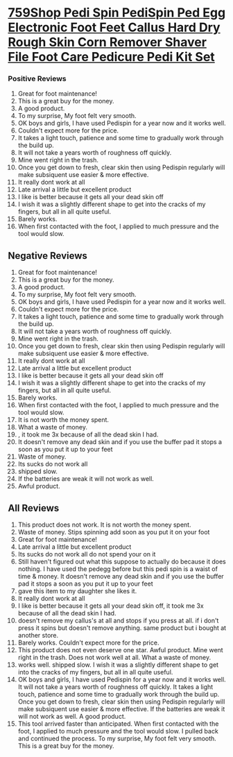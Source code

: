 # [759Shop Pedi Spin PediSpin Ped Egg Electronic Foot Feet Callus Hard Dry Rough Skin Corn Remover Shaver File Foot Care Pedicure Pedi Kit Set](https://products.checkmycream.com/products/759Shop-Pedi-Spin-PediSpin-Ped-Egg-Electronic-Foot-Feet-Callus-Hard-Dry-Rough-Skin-Corn-Remover-Shaver-File-Foot-Care-Pedicure-Pedi-Kit-Set.html)

### Positive Reviews

<ol>
      <li>Great for foot maintenance!</li>
      <li>This is a great buy for the money.</li>
      <li>A good product.</li>
      <li>To my surprise, My foot felt very smooth.  </li>
      <li>OK boys and girls, I have used Pedispin for a year now and it works well.</li>
      <li>Couldn&#x27;t expect more for the price.</li>
      <li>It takes a light touch, patience and some time to gradually work through the build up.</li>
      <li>It will not take a years worth of roughness off quickly.</li>
      <li>Mine went right in the trash.</li>
      <li>Once you get down to fresh, clear skin then using Pedispin regularly will make subsiquent use easier &amp; more effective.</li>
      <li>It really dont work at all</li>
      <li>Late arrival a little but excellent product</li>
      <li>I like is better because it gets all your dead skin off</li>
      <li>I wish it was a slightly different shape to get into the cracks of my fingers, but all in all quite useful.</li>
      <li>Barely works.</li>
      <li>When first contacted with the foot, I applied to much pressure and the tool would slow.  </li>
</ol>


<h2>Negative Reviews</h2>
<ol>
<li> Great for foot maintenance!</li>
<li> This is a great buy for the money.</li>
<li> A good product.</li>
<li> To my surprise, My foot felt very smooth.  </li>
<li> OK boys and girls, I have used Pedispin for a year now and it works well.</li>
<li> Couldn&#x27;t expect more for the price.</li>
<li> It takes a light touch, patience and some time to gradually work through the build up.</li>
<li> It will not take a years worth of roughness off quickly.</li>
<li> Mine went right in the trash.</li>
<li> Once you get down to fresh, clear skin then using Pedispin regularly will make subsiquent use easier &amp; more effective.</li>
<li> It really dont work at all</li>
<li> Late arrival a little but excellent product</li>
<li> I like is better because it gets all your dead skin off</li>
<li> I wish it was a slightly different shape to get into the cracks of my fingers, but all in all quite useful.</li>
<li> Barely works.</li>
<li> When first contacted with the foot, I applied to much pressure and the tool would slow.  </li>
<li> It is not worth the money spent.</li>
<li> What a waste of money.</li>
<li> , it took me 3x because of all the dead skin I had.</li>
<li> It doesn&#x27;t remove any dead skin and if you use the buffer pad it stops a soon as you put it up to your feet</li>
<li> Waste of money.  </li>
<li> Its sucks do not work all</li>
<li> shipped slow.  </li>
<li> If the batteries are weak it will not work as well.  </li>
<li> Awful product.</li>
</ol>

<h2>All Reviews</h2>

<ol>
    <li> This product does not work. It is not worth the money spent.</li>
    <li> Waste of money.  Stips spinning add soon as you put it on your foot</li>
    <li> Great for foot maintenance!</li>
    <li> Late arrival a little but excellent product</li>
    <li> Its sucks do not work all do not spend your on it</li>
    <li> Still haven&#x27;t figured out what this suppose to actually do because it does nothing. I have used the pedegg before but this pedi spin is a waist of time &amp; money. It doesn&#x27;t remove any dead skin and if you use the buffer pad it stops a soon as you put it up to your feet</li>
    <li> gave this item to my daughter she likes it.</li>
    <li> It really dont work at all</li>
    <li> I like is better because it gets all your dead skin off, it took me 3x because of all the dead skin I had.</li>
    <li> doesn&#x27;t  remove my callus&#x27;s at all and stops if you press at all. if i don&#x27;t press it spins but doesn&#x27;t remove anything. same product but i bought at another store.</li>
    <li> Barely works. Couldn&#x27;t expect more for the price.</li>
    <li> This product does not even deserve one star. Awful product. Mine went right in the trash. Does not work well at all. What a waste of money.</li>
    <li> works well.  shipped slow.  I wish it was a slightly different shape to get into the cracks of my fingers, but all in all quite useful.</li>
    <li> OK boys and girls, I have used Pedispin for a year now and it works well. It will not take a years worth of roughness off quickly. It takes a light touch, patience and some time to gradually work through the build up. Once you get down to fresh, clear skin then using Pedispin regularly will make subsiquent use easier &amp; more effective. If the batteries are weak it will not work as well.  A good product.</li>
    <li> This tool arrived faster than anticipated.  When first contacted with the foot, I applied to much pressure and the tool would slow.  I pulled back and continued the process.  To my surprise, My foot felt very smooth.  This is a great buy for the money.</li>
</ol>




